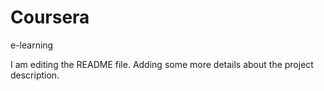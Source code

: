 # Coursera
e-learning

I am editing the README file. Adding some more details about the project description.
